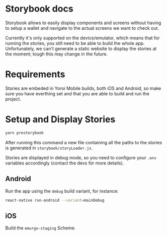 Storybook docs
==============

Storybook allows to easily display components and screens without having
to setup a wallet and navigate to the actual screens we want to check out.

Currently it's only supported on the device/emulator, which means that for running the stories, you still need to be able to build the whole app. Unfortunately, we can't generate a static website to display the stories at the moment; tough this may change in the future.

# Requirements

Stories are embeded in Yoroi Mobile builds, both iOS and Android, so make sure you have everthing set and that you are able to build and run the project.

# Setup and Display Stories

```sh
yarn prestorybook
```

After running this command a new file containing all the paths to the stories is generated in `storybook/storyLoader.js`.

Stories are displayed in debug mode, so you need to configure your `.env` variables accordingly (contact the devs for more details).

## Android
Run the app using the `debug` build variant, for instance:

```sh
react-native run-android --variant=mainDebug
```

## iOS
Build the `emurgo-staging` Scheme.
